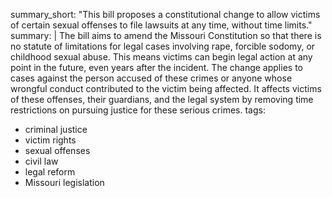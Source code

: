 summary_short: "This bill proposes a constitutional change to allow victims of certain sexual offenses to file lawsuits at any time, without time limits."
summary: |
  The bill aims to amend the Missouri Constitution so that there is no statute of limitations for legal cases involving rape, forcible sodomy, or childhood sexual abuse. This means victims can begin legal action at any point in the future, even years after the incident. The change applies to cases against the person accused of these crimes or anyone whose wrongful conduct contributed to the victim being affected. It affects victims of these offenses, their guardians, and the legal system by removing time restrictions on pursuing justice for these serious crimes.
tags:
  - criminal justice
  - victim rights
  - sexual offenses
  - civil law
  - legal reform
  - Missouri legislation
